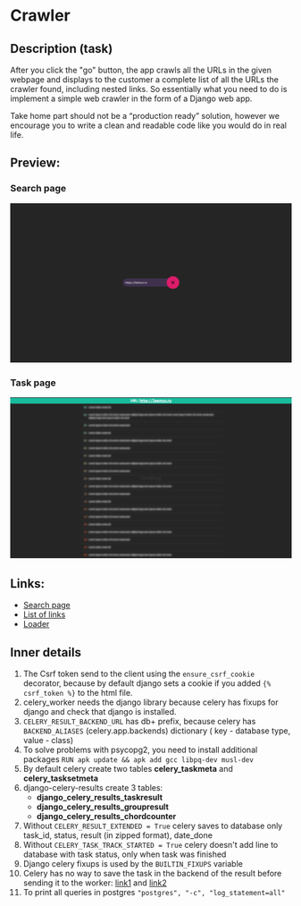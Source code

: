 # Crawler

## Description (task)

After you click the "go" button, the app crawls all the URLs in the given webpage and displays to the customer
a complete list of all the URLs the crawler found, including nested links. So essentially what you need to do is
implement a simple web crawler in the form of a Django web app.

Take home part should not be a “production ready” solution, however we encourage you to write a clean and readable
code like you would do in real life.

## Preview:

### Search page

![img.png](docs/main_page.png)

### Task page

![img.png](docs/task_page.png)

## Links:

- [Search page](https://codepen.io/thebabydino/pen/PBXRRm)
- [List of links](https://codepen.io/equinusocio/pen/OqpBKJ)
- [Loader](https://codepen.io/kumarsidharth/pen/VBBbJW)

## Inner details

1. The Csrf token send to the client using the `ensure_csrf_cookie` decorator, because by default
   django sets a cookie if you added `{% csrf_token %}` to the html file.
2. celery_worker needs the django library because celery has fixups for django and check that django is installed.
3. `CELERY_RESULT_BACKEND_URL` has db+ prefix, because celery has `BACKEND_ALIASES` (celery.app.backends) dictionary (
   key - database type, value - class)
4. To solve problems with psycopg2, you need to install additional
   packages `RUN apk update && apk add gcc libpq-dev musl-dev`
5. By default celery create two tables **celery_taskmeta** and **celery_tasksetmeta**
6. django-celery-results create 3 tables:
    - **django_celery_results_taskresult**
    - **django_celery_results_groupresult**
    - **django_celery_results_chordcounter**
7. Without `CELERY_RESULT_EXTENDED = True` celery saves to database only task_id, status, result (in zipped format),
   date_done
8. Without `CELERY_TASK_TRACK_STARTED = True` celery doesn't add line to database with task status, only when task was
   finished
9. Django celery fixups is used by the `BUILTIN_FIXUPS` variable
10. Celery has no way to save the task in the backend of the result before sending
    it to the worker: [link1](https://github.com/celery/celery/issues/3596)
    and [link2](https://stackoverflow.com/questions/9824172/find-out-whether-celery-task-exists)
11. To print all queries in postgres `"postgres", "-c", "log_statement=all"`